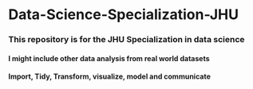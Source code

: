 # Data-Science-Specialization-JHU

### This repository is for the JHU Specialization in data science
#### I might include other data analysis from real world datasets
#### Import, Tidy, Transform, visualize, model and communicate
